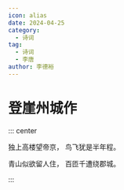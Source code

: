 ```yaml
---
icon: alias
date: 2024-04-25
category:
  - 诗词
tag:
  - 诗词
  - 李唐
author: 李德裕
---
```


# 登崖州城作

<!-- more -->


::: center

独上高楼望帝京， 鸟飞犹是半年程。

青山似欲留人住， 百匝千遭绕郡城。

:::